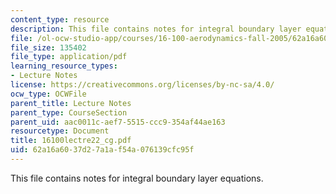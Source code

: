 ```yaml
---
content_type: resource
description: This file contains notes for integral boundary layer equations.
file: /ol-ocw-studio-app/courses/16-100-aerodynamics-fall-2005/62a16a6037d27a1af54a076139cfc95f_16100lectre22_cg.pdf
file_size: 135402
file_type: application/pdf
learning_resource_types:
- Lecture Notes
license: https://creativecommons.org/licenses/by-nc-sa/4.0/
ocw_type: OCWFile
parent_title: Lecture Notes
parent_type: CourseSection
parent_uid: aac0011c-aef7-5515-ccc9-354af44ae163
resourcetype: Document
title: 16100lectre22_cg.pdf
uid: 62a16a60-37d2-7a1a-f54a-076139cfc95f
---
```

This file contains notes for integral boundary layer equations.